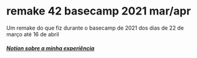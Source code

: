 # remake 42 basecamp 2021 mar/apr
Um remake do que fiz durante o basecamp de 2021 dos dias de 22 de março até 16 de abril
#### [_Notion sobre a minha experiência_](https://www.notion.so/42-mar-o-abril-2021-d975c7f92ba4414eb94ae0151fc4ad10)
